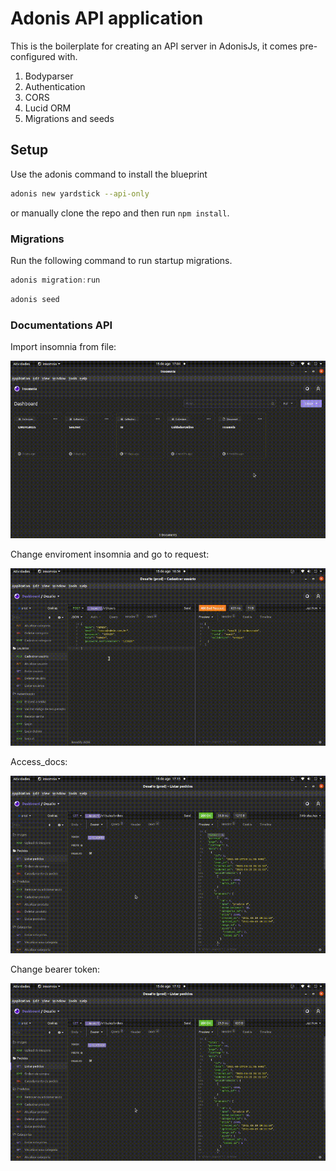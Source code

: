 # Adonis API application

This is the boilerplate for creating an API server in AdonisJs, it comes pre-configured with.

1. Bodyparser
2. Authentication
3. CORS
4. Lucid ORM
5. Migrations and seeds

## Setup

Use the adonis command to install the blueprint

```bash
adonis new yardstick --api-only
```

or manually clone the repo and then run `npm install`.


### Migrations

Run the following command to run startup migrations.

```js
adonis migration:run
```

```bash
adonis seed
```

### Documentations API

Import insomnia from file:

![Alt Text](./documents/import_from_file.gif)


Change enviroment insomnia and go to request:


![Alt Text](./documents/change_enviroment.gif)


Access_docs:


![Alt Text](./documents/access_docs.gif)

Change bearer token:


![Alt Text](./documents/change_bearer_token.gif)


